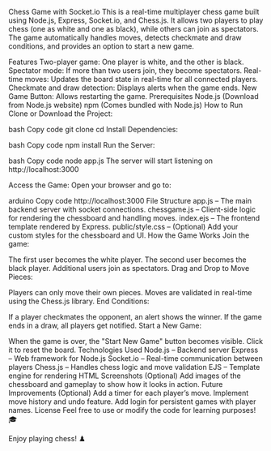 Chess Game with Socket.io
This is a real-time multiplayer chess game built using Node.js, Express, Socket.io, and Chess.js. It allows two players to play chess (one as white and one as black), while others can join as spectators. The game automatically handles moves, detects checkmate and draw conditions, and provides an option to start a new game.

Features
Two-player game: One player is white, and the other is black.
Spectator mode: If more than two users join, they become spectators.
Real-time moves: Updates the board state in real-time for all connected players.
Checkmate and draw detection: Displays alerts when the game ends.
New Game Button: Allows restarting the game.
Prerequisites
Node.js (Download from Node.js website)
npm (Comes bundled with Node.js)
How to Run
Clone or Download the Project:

bash
Copy code
git clone <repository-url>
cd <project-directory>
Install Dependencies:

bash
Copy code
npm install
Run the Server:

bash
Copy code
node app.js
The server will start listening on http://localhost:3000

Access the Game: Open your browser and go to:

arduino
Copy code
http://localhost:3000
File Structure
app.js – The main backend server with socket connections.
chessgame.js – Client-side logic for rendering the chessboard and handling moves.
index.ejs – The frontend template rendered by Express.
public/style.css – (Optional) Add your custom styles for the chessboard and UI.
How the Game Works
Join the game:

The first user becomes the white player.
The second user becomes the black player.
Additional users join as spectators.
Drag and Drop to Move Pieces:

Players can only move their own pieces.
Moves are validated in real-time using the Chess.js library.
End Conditions:

If a player checkmates the opponent, an alert shows the winner.
If the game ends in a draw, all players get notified.
Start a New Game:

When the game is over, the "Start New Game" button becomes visible. Click it to reset the board.
Technologies Used
Node.js – Backend server
Express – Web framework for Node.js
Socket.io – Real-time communication between players
Chess.js – Handles chess logic and move validation
EJS – Template engine for rendering HTML
Screenshots (Optional)
Add images of the chessboard and gameplay to show how it looks in action.
Future Improvements (Optional)
Add a timer for each player’s move.
Implement move history and undo feature.
Add login for persistent games with player names.
License
Feel free to use or modify the code for learning purposes! 🎓

Enjoy playing chess! ♟️
